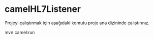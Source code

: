 # camelHL7Listener

Projeyi çalıştırmak için aşağıdaki komutu proje ana dizininde çalıştırınız.

mvn camel:run
